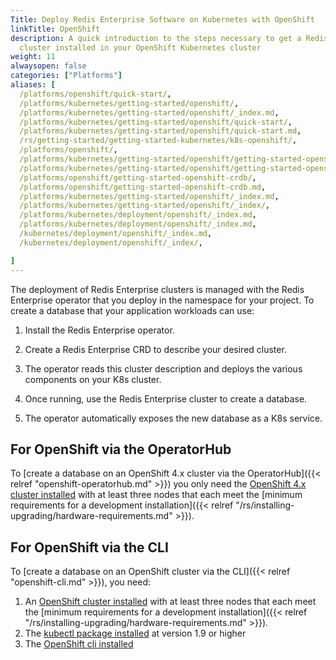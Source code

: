 ```yaml
---
Title: Deploy Redis Enterprise Software on Kubernetes with OpenShift
linkTitle: OpenShift
description: A quick introduction to the steps necessary to get a Redis Enterprise
  cluster installed in your OpenShift Kubernetes cluster
weight: 11
alwaysopen: false
categories: ["Platforms"]
aliases: [
  /platforms/openshift/quick-start/,
  /platforms/kubernetes/getting-started/openshift/,
  /platforms/kubernetes/getting-started/openshift/_index.md,
  /platforms/kubernetes/getting-started/openshift/quick-start/, 
  /platforms/kubernetes/getting-started/openshift/quick-start.md,
  /rs/getting-started/getting-started-kubernetes/k8s-openshift/,
  /platforms/openshift/,
  /platforms/kubernetes/getting-started/openshift/getting-started-openshift-crdb/,
  /platforms/kubernetes/getting-started/openshift/getting-started-openshift-crdb.md,
  /platforms/openshift/getting-started-openshift-crdb/,
  /platforms/openshift/getting-started-openshift-crdb.md,
  /platforms/kubernetes/getting-started/openshift/_index.md,
  /platforms/kubernetes/getting-started/openshift/_index/, 
  /platforms/kubernetes/deployment/openshift/_index.md,
  /platforms/kubernetes/deployment/openshift/_index.md,
  /kubernetes/deployment/openshift/_index.md,
  /kubernetes/deployment/openshift/_index/,

]
---
```

The deployment of Redis Enterprise clusters is managed with the Redis Enterprise operator that you deploy in the namespace for your project.
To create a database that your application
workloads can use:

1. Install the Redis Enterprise operator.

1. Create a Redis Enterprise CRD to describe your desired cluster.

1. The operator reads this cluster description and deploys the various components on your K8s cluster.

1. Once running, use the Redis Enterprise cluster to create a database.

1. The operator automatically exposes the new database as a K8s service.

## For OpenShift via the OperatorHub

To [create a database on an OpenShift 4.x cluster via the OperatorHub]({{< relref "openshift-operatorhub.md" >}}) you only need the [OpenShift 4.x cluster installed](https://docs.openshift.com/container-platform/4.3/welcome/index.html) with at least three nodes that each meet the [minimum requirements for a development installation]({{< relref "/rs/installing-upgrading/hardware-requirements.md" >}}).

## For OpenShift via the CLI

To [create a database on an OpenShift cluster via the CLI]({{< relref "openshift-cli.md" >}}), you need:

1. An [OpenShift cluster installed](https://docs.openshift.com/container-platform/4.3/welcome/index.html) with at least three nodes that each meet the [minimum requirements for a development installation]({{< relref "/rs/installing-upgrading/hardware-requirements.md" >}}).
1. The [kubectl package installed](https://kubernetes.io/docs/tasks/tools/install-kubectl/) at version 1.9 or higher
1. The [OpenShift cli installed](https://docs.openshift.com/container-platform/4.2/cli_reference/openshift_cli/getting-started-cli.html)
